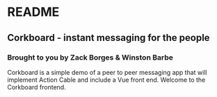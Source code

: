 # README

## Corkboard - instant messaging for the people

### Brought to you by Zack Borges & Winston Barbe

Corkboard is a simple demo of a peer to peer messaging app that will implement Action Cable and include a Vue front end.
Welcome to the Corkboard frontend.

<!-- ## Todo

---

## Ice Box && Ideas

- how do we get read recepts to work

- Instant notifications -->
